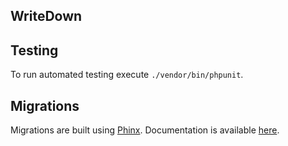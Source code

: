 WriteDown
---------

## Testing
To run automated testing execute `./vendor/bin/phpunit`.

## Migrations
Migrations are built using [Phinx](https://phinx.org/). Documentation is
available [here](http://docs.phinx.org/en/latest/index.html).
